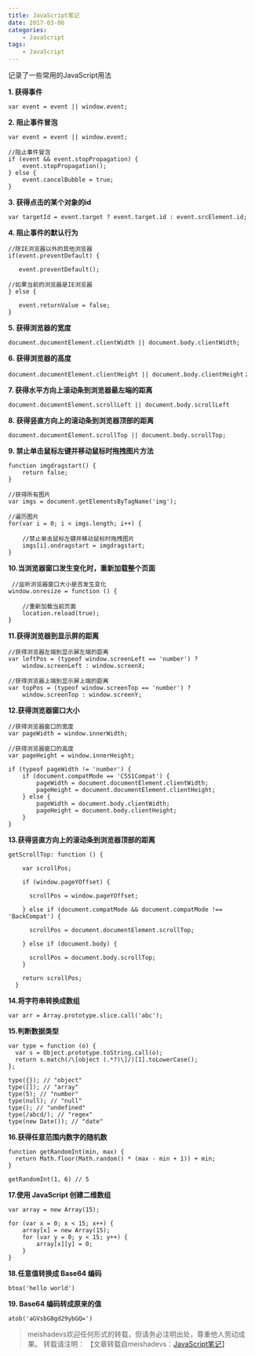 ```yaml
---
title: JavaScript笔记
date: 2017-03-06
categories:
	- JavaScript
tags:
    - JavaScript
---
```


记录了一些常用的JavaScript用法
<!--more-->

**1. 获得事件**

	var event = event || window.event;

**2. 阻止事件冒泡**

	var event = event || window.event;
	
	//阻止事件冒泡
	if (event && event.stopPropagation) {
	    event.stopPropagation();
	} else {
	    event.cancelBubble = true;
	}


**3. 获得点击的某个对象的id**

	var targetId = event.target ? event.target.id : event.srcElement.id;

**4. 阻止事件的默认行为**
	
	//除IE浏览器以外的其他浏览器
	if(event.preventDefault) {
	
	   event.preventDefault();
	
	//如果当前的浏览器是IE浏览器
	} else {
	
	   event.returnValue = false;
	}

**5. 获得浏览器的宽度**

	document.documentElement.clientWidth || document.body.clientWidth;

**6. 获得浏览器的高度**

	document.documentElement.clientHeight || document.body.clientHeight；

**7. 获得水平方向上滚动条到浏览器最左端的距离**  

	document.documentElement.scrollLeft || document.body.scrollLeft

**8. 获得竖直方向上的滚动条到浏览器顶部的距离**
	
	document.documentElement.scrollTop || document.body.scrollTop;

**9. 禁止单击鼠标左键并移动鼠标时拖拽图片方法**

	function imgdragstart() {
	    return false;
	}
	
	//获得所有图片
	var imgs = document.getElementsByTagName('img');
	
	//遍历图片
	for(var i = 0; i < imgs.length; i++) {
	
	    //禁止单击鼠标左键并移动鼠标时拖拽图片
	    imgs[i].ondragstart = imgdragstart;
	}

**10.当浏览器窗口发生变化时，重新加载整个页面**  

	 //监听浏览器窗口大小是否发生变化
	window.onresize = function () {
	
	    //重新加载当前页面
	    location.reload(true);
	}

**11.获得浏览器到显示屏的距离**

	//获得浏览器左端到显示屏左端的距离
	var leftPos = (typeof window.screenLeft == 'number') ?
	    window.screenLeft : window.screenX;
	
	//获得浏览器上端到显示屏上端的距离
	var topPos = (typeof window.screenTop == 'number') ?
	    window.screenTop : window.screenY;

**12.获得浏览器窗口大小**

	//获得浏览器窗口的宽度
	var pageWidth = window.innerWidth;
	
	//获得浏览器窗口的高度
	var pageHeight = window.innerHeight;
	
	if (typeof pageWidth != 'number') {
	    if (document.compatMode == 'CSS1Compat') {
	        pageWidth = document.documentElement.clientWidth;
	        pageHeight = document.documentElement.clientHeight;
	    } else {
	        pageWidth = document.body.clientWidth;
	        pageHeight = document.body.clientHeight;
	    }
	}

**13.获得竖直方向上的滚动条到浏览器顶部的距离**

	getScrollTop: function () {
	
	    var scrollPos;
	
	    if (window.pageYOffset) {
	
	      scrollPos = window.pageYOffset;
	
	    } else if (document.compatMode && document.compatMode !== 'BackCompat') {
	
	      scrollPos = document.documentElement.scrollTop;
	
	    } else if (document.body) {
	
	      scrollPos = document.body.scrollTop;
	    }
	
	    return scrollPos;
	  }

**14.将字符串转换成数组**

	var arr = Array.prototype.slice.call('abc');

**15.判断数据类型**

	var type = function (o) {
	  var s = Object.prototype.toString.call(o);
	  return s.match(/\[object (.*?)\]/)[1].toLowerCase();
	};
	
	type({}); // "object"
	type([]); // "array"
	type(5); // "number"
	type(null); // "null"
	type(); // "undefined"
	type(/abcd/); // "regex"
	type(new Date()); // "date"

**16.获得任意范围内数字的随机数**

	function getRandomInt(min, max) {
	  return Math.floor(Math.random() * (max - min + 1)) + min;
	}
	
	getRandomInt(1, 6) // 5

**17.使用 JavaScript 创建二维数组**  

	var array = new Array(15);
	
	for (var x = 0; x < 15; x++) {
	    array[x] = new Array(15);
	    for (var y = 0; y < 15; y++) {
	        array[x][y] = 0;
	    }
	}

**18.任意值转换成  Base64 编码**

	btoa('hello world')

**19. Base64 编码转成原来的值**

	atob('aGVsbG8gd29ybGQ=')

> meishadevs欢迎任何形式的转载，但请务必注明出处，尊重他人劳动成果。
转载请注明： 【文章转载自meishadevs：[JavaScript笔记]([http://meishadevs.com/blog/JavaScript%E7%AC%94%E8%AE%B0/](http://meishadevs.com/blog/JavaScript笔记/))】